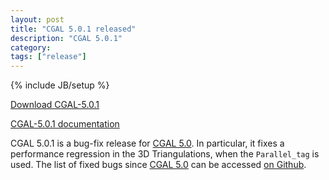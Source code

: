 ```yaml
---
layout: post
title: "CGAL 5.0.1 released"
description: "CGAL 5.0.1"
category: 
tags: ["release"]
---
```

{% include JB/setup %}

<i class="glyphicon glyphicon-download"></i>
<a href="https://github.com/CGAL/cgal/releases/tag/releases%2FCGAL-5.0.1">Download CGAL-5.0.1</a>

<i class="glyphicon glyphicon-book"></i>
<a href="https://doc.cgal.org/5.0.1/Manual/index.html">CGAL-5.0.1 documentation</a>

<p>CGAL 5.0.1 is a bug-fix release for <a href="../../../../2019/11/08/cgal50">CGAL 5.0</a>.  In particular, it fixes a performance regression in the 3D Triangulations, when the <code>Parallel_tag</code> is used.
The list of fixed bugs since <a href="../../../../2019/11/08/cgal50">CGAL 5.0</a>
can be accessed <a href="https://github.com/CGAL/cgal/issues?q=label%3AMerged_in_5.0.1+is%3Aclosed">on Github</a>.</p>
